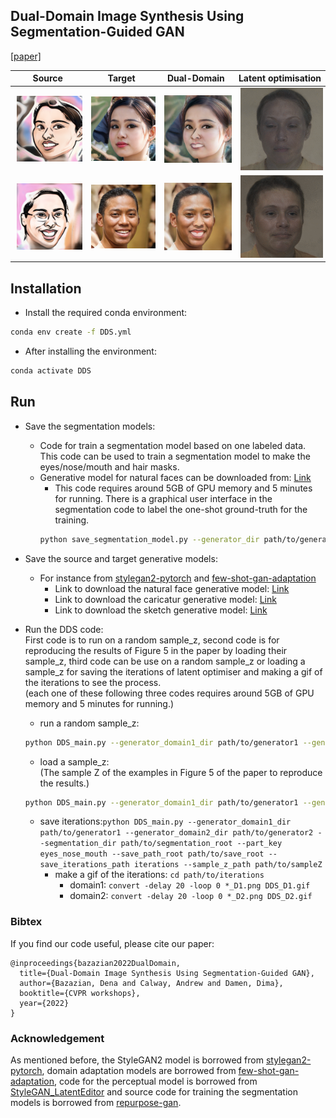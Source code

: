 ## Dual-Domain Image Synthesis Using Segmentation-Guided GAN 
[[paper]](https://arxiv.org/pdf)

|Source| Target | Dual-Domain | Latent optimisation |
| -- |  -- | -- | -- |
|<img src="images/27_org_target.png" width="250" hspace="3"> | <img src="images/27_org_source.png" width="250" hspace="3">| <img src="images/27_DDS.png" width="250" hspace="3">| <img src="images/gif_27_iter.gif" width="250" hspace="3">|
|<img src="images/34_org_target.png" width="250" hspace="3"> | <img src="images/34_org_source.png" width="250" hspace="3">| <img src="images/34_DDS.png" width="250" hspace="3">| <img src="images/gif_34_iter.gif" width="250" hspace="3">|

 
 

## Installation

- Install the required conda environment:

```bash
conda env create -f DDS.yml
```

- After installing the environment: 

```bash
conda activate DDS
```

## Run

- Save the segmentation models: 
  - Code for train a segmentation model based on one labeled data. This code can be used to train a segmentation model to make the eyes/nose/mouth and hair masks. 
  - Generative model for natural faces can be downloaded from: [Link](https://drive.google.com/file/d/1PQutd-JboOCOZqmd95XWxWrO8gGEvRcO/view)
    - This code requires around 5GB of GPU memory and 5 minutes for running. There is a graphical user interface in the segmentation code to label the one-shot ground-truth for the training. 
    ```bash
    python save_segmentation_model.py --generator_dir path/to/generator  --segmentation_dir path/to/segmentation --part_key eyes
    ```

- Save the source and target generative models: 
  - For instance from [stylegan2-pytorch](https://github.com/rosinality/stylegan2-pytorch) and [few-shot-gan-adaptation](https://github.com/utkarshojha/few-shot-gan-adaptation)
    - Link to download the natural face generative model: [Link](https://drive.google.com/file/d/1PQutd-JboOCOZqmd95XWxWrO8gGEvRcO/view) 
    - Link to download the caricatur generative model: [Link](https://drive.google.com/file/d/1CX8uYEWqlZaY7or_iuLp3ZFBcsOOXMt8/view) 
    - Link to download the sketch generative model: [Link](https://drive.google.com/file/d/1Qkdeyk_-1pqgvrIFy6AzsSYNgZMtwKX3/view)

- Run the DDS code:  
First code is to run on a random sample_z, second code is for reproducing the results of Figure 5 in the paper by loading their sample_z, third code can be use on a random sample_z or loading a sample_z for saving the iterations of latent optimiser and making a gif of the iterations to see the process.  
(each one of these following three codes requires around 5GB of GPU memory and 5 minutes for running.)

  - run a random sample_z:
   ```bash
  python DDS_main.py --generator_domain1_dir path/to/generator1 --generator_domain2_dir path/to/generator2 --segmentation_dir path/to/segmentation_root --part_key eyes_nose_mouth --save_path_root path/to/save_root
  ```
  - load a sample_z:  
  (The sample Z of the examples in Figure 5 of the paper to reproduce the results.)
  ```bash
  python DDS_main.py --generator_domain1_dir path/to/generator1 --generator_domain2_dir path/to/generator2 --segmentation_dir path/to/segmentation_root --part_key eyes_nose_mouth --save_path_root path/to/save_root --sample_z_path path/to/sampleZ
  ```
  - save iterations:```
  python DDS_main.py --generator_domain1_dir path/to/generator1 --generator_domain2_dir path/to/generator2 --segmentation_dir path/to/segmentation_root --part_key eyes_nose_mouth --save_path_root path/to/save_root --save_iterations_path iterations --sample_z_path path/to/sampleZ ```
    - make a gif of the iterations: ```cd path/to/iterations```
      - domain1: ```convert -delay 20 -loop 0 *_D1.png DDS_D1.gif```
      - domain2: ```convert -delay 20 -loop 0 *_D2.png DDS_D2.gif```  
   
### Bibtex
If you find our code useful, please cite our paper:

```
@inproceedings{bazazian2022DualDomain,
  title={Dual-Domain Image Synthesis Using Segmentation-Guided GAN},
  author={Bazazian, Dena and Calway, Andrew and Damen, Dima},
  booktitle={CVPR workshops},
  year={2022}
}
```

###  Acknowledgement  
As mentioned before, the StyleGAN2 model is borrowed from [stylegan2-pytorch](https://github.com/rosinality/stylegan2-pytorch), domain adaptation models are borrowed from [few-shot-gan-adaptation](https://github.com/utkarshojha/few-shot-gan-adaptation), code for the perceptual model is borrowed from [StyleGAN_LatentEditor](https://github.com/pacifinapacific/StyleGAN_LatentEditor) and source code for training the segmentation models is borrowed from [repurpose-gan](https://github.com/bryandlee/repurpose-gan).
